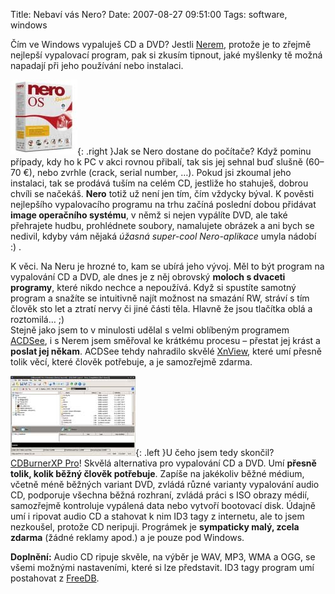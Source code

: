 Title: Nebaví vás Nero?
Date: 2007-08-27 09:51:00
Tags: software, windows

Čím ve Windows vypaluješ CD a DVD? Jestli
[Nerem](http://www.nero.com/), protože je to zřejmě nejlepší
vypalovací program, pak si zkusím tipnout, jaké myšlenky tě možná
napadají při jeho používání nebo instalaci.

![obrázek](images/1.jpg){: .right }Jak se Nero dostane do
počítače? Když pominu případy, kdy ho k PC v akci rovnou přibalí,
tak sis jej sehnal buď slušně (60–70 €), nebo zvrhle (crack, serial
number, …). Pokud jsi zkoumal jeho instalaci, tak se prodává tuším
na celém CD, jestliže ho stahuješ, dobrou chvíli se načekáš.
**Nero** totiž už není jen tím, čím vždycky býval. K pověsti
nejlepšího vypalovacího programu na trhu začíná poslední dobou
přidávat **image operačního systému**, v němž si nejen vypálíte
DVD, ale také přehrajete hudbu, prohlédnete soubory, namalujete
obrázek a ani bych se nedivil, kdyby vám nějaká
*úžasná super-cool Nero-aplikace* umyla nádobí :) .

K věci. Na Neru je hrozné to, kam se ubírá jeho vývoj. Měl to být
program na vypalování CD a DVD, ale dnes je z něj obrovský
**moloch s dvaceti programy**, které nikdo nechce a nepoužívá. Když
si spustíte samotný program a snažíte se intuitivně najít možnost
na smazání RW, stráví s tím člověk sto let a ztratí nervy či jiné
části těla. Hlavně že jsou tlačítka oblá a roztomilá… ;)  
Stejně jako jsem to v minulosti udělal s velmi oblíbeným programem
[ACDSee](http://www.acdsee.com/), i s Nerem jsem směřoval ke
krátkému procesu – přestat jej krást a **poslat jej někam**. ACDSee
tehdy nahradilo skvělé
[XnView](http://perso.orange.fr/pierre.g/xnview/enhome.html), které
umí přesně tolik věcí, které člověk potřebuje, a je samozřejmě
zdarma.

![obrázek](images/2.jpg){: .left }U čeho jsem tedy skončil?
[CDBurnerXP Pro](http://www.cdburnerxp.se/)! Skvělá alternativa pro
vypalování CD a DVD. Umí
**přesně tolik, kolik běžný člověk potřebuje**. Zapíše na jakékoliv
běžné médium, včetně méně běžných variant DVD, zvládá různé
varianty vypalování audio CD, podporuje všechna běžná rozhraní,
zvládá práci s ISO obrazy médií, samozřejmě kontroluje vypálená
data nebo vytvoří bootovací disk. Údajně umí i ripovat audio CD a
stahovat k nim ID3 tagy z internetu, ale to jsem nezkoušel, protože
CD neripuji. Prográmek je **sympaticky malý, zcela zdarma** (žádné
reklamy apod.) a je pouze pod Windows.

**Doplnění:** Audio CD ripuje skvěle, na výběr je WAV, MP3, WMA a
OGG, se všemi možnými nastaveními, které si lze představit. ID3
tagy program umí postahovat z [FreeDB](http://www.freedb.org/).